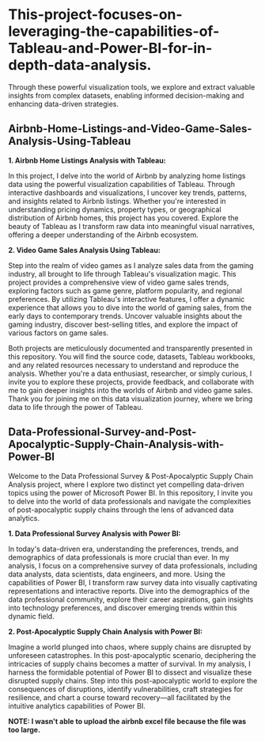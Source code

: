 # This-project-focuses-on-leveraging-the-capabilities-of-Tableau-and-Power-BI-for-in-depth-data-analysis.

Through these powerful visualization tools, we explore and extract valuable insights from complex datasets, enabling informed decision-making and enhancing data-driven strategies.

## Airbnb-Home-Listings-and-Video-Game-Sales-Analysis-Using-Tableau

**1. Airbnb Home Listings Analysis with Tableau:**

In this project, I delve into the world of Airbnb by analyzing home listings data using the powerful visualization capabilities of Tableau. Through interactive dashboards and visualizations, I uncover key trends, patterns, and insights related to Airbnb listings. Whether you're interested in understanding pricing dynamics, property types, or geographical distribution of Airbnb homes, this project has you covered. Explore the beauty of Tableau as I transform raw data into meaningful visual narratives, offering a deeper understanding of the Airbnb ecosystem.

**2. Video Game Sales Analysis Using Tableau:**

Step into the realm of video games as I analyze sales data from the gaming industry, all brought to life through Tableau's visualization magic. This project provides a comprehensive view of video game sales trends, exploring factors such as game genre, platform popularity, and regional preferences. By utilizing Tableau's interactive features, I offer a dynamic experience that allows you to dive into the world of gaming sales, from the early days to contemporary trends. Uncover valuable insights about the gaming industry, discover best-selling titles, and explore the impact of various factors on game sales.

Both projects are meticulously documented and transparently presented in this repository. You will find the source code, datasets, Tableau workbooks, and any related resources necessary to understand and reproduce the analysis. Whether you're a data enthusiast, researcher, or simply curious, I invite you to explore these projects, provide feedback, and collaborate with me to gain deeper insights into the worlds of Airbnb and video game sales. Thank you for joining me on this data visualization journey, where we bring data to life through the power of Tableau.

## Data-Professional-Survey-and-Post-Apocalyptic-Supply-Chain-Analysis-with-Power-BI

Welcome to the Data Professional Survey & Post-Apocalyptic Supply Chain Analysis project, where I explore two distinct yet compelling data-driven topics using the power of Microsoft Power BI. In this repository, I invite you to delve into the world of data professionals and navigate the complexities of post-apocalyptic supply chains through the lens of advanced data analytics.

**1. Data Professional Survey Analysis with Power BI:**

In today's data-driven era, understanding the preferences, trends, and demographics of data professionals is more crucial than ever. In my analysis, I focus on a comprehensive survey of data professionals, including data analysts, data scientists, data engineers, and more. Using the capabilities of Power BI, I transform raw survey data into visually captivating representations and interactive reports. Dive into the demographics of the data professional community, explore their career aspirations, gain insights into technology preferences, and discover emerging trends within this dynamic field.

**2. Post-Apocalyptic Supply Chain Analysis with Power BI:**

Imagine a world plunged into chaos, where supply chains are disrupted by unforeseen catastrophes. In this post-apocalyptic scenario, deciphering the intricacies of supply chains becomes a matter of survival. In my analysis, I harness the formidable potential of Power BI to dissect and visualize these disrupted supply chains. Step into this post-apocalyptic world to explore the consequences of disruptions, identify vulnerabilities, craft strategies for resilience, and chart a course toward recovery—all facilitated by the intuitive analytics capabilities of Power BI.

**NOTE: I wasn't able to upload the airbnb excel file because the file was too large.**
